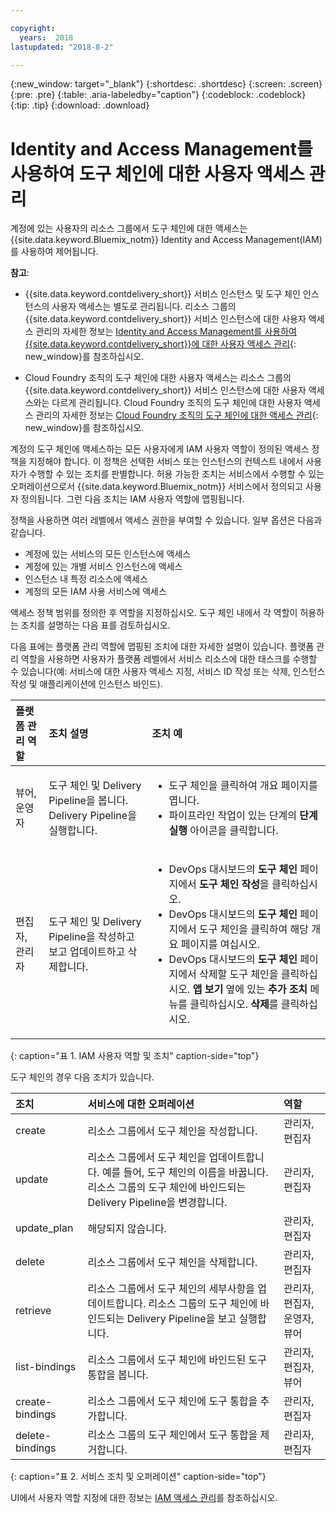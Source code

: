 ```yaml
---

copyright:
  years:  2018
lastupdated: "2018-8-2"

---
```


{:new_window: target="_blank"}
{:shortdesc: .shortdesc}
{:screen: .screen}
{:pre: .pre}
{:table: .aria-labeledby="caption"}
{:codeblock: .codeblock}
{:tip: .tip}
{:download: .download}


# Identity and Access Management를 사용하여 도구 체인에 대한 사용자 액세스 관리

계정에 있는 사용자의 리소스 그룹에서 도구 체인에 대한 액세스는 {{site.data.keyword.Bluemix_notm}} Identity and Access Management(IAM)를 사용하여 제어됩니다. 

**참고**: 

* {{site.data.keyword.contdelivery_short}} 서비스 인스턴스 및 도구 체인 인스턴스의 사용자 액세스는 별도로 관리됩니다. 리소스 그룹의 {{site.data.keyword.contdelivery_short}} 서비스 인스턴스에 대한 사용자 액세스 관리의 자세한 정보는 [Identity and Access Management를 사용하여 {{site.data.keyword.contdelivery_short}}에 대한 사용자 액세스 관리](/docs/services/ContinuousDelivery/cd_iam_security.html){: new_window}를 참조하십시오.

* Cloud Foundry 조직의 도구 체인에 대한 사용자 액세스는 리소스 그룹의 {{site.data.keyword.contdelivery_short}} 서비스 인스턴스에 대한 사용자 액세스와는 다르게 관리됩니다. Cloud Foundry 조직의 도구 체인에 대한 사용자 액세스 관리의 자세한 정보는 [Cloud Foundry 조직의 도구 체인에 대한 액세스 관리](/docs/services/ContinuousDelivery/toolchains_using.html#managing_access_orgs.html){: new_window}를 참조하십시오.

계정의 도구 체인에 액세스하는 모든 사용자에게 IAM 사용자 역할이 정의된 액세스 정책을 지정해야 합니다. 이 정책은 선택한 서비스 또는 인스턴스의 컨텍스트 내에서 사용자가 수행할 수 있는 조치를 판별합니다. 허용 가능한 조치는 서비스에서 수행할 수 있는 오퍼레이션으로서 {{site.data.keyword.Bluemix_notm}} 서비스에서 정의되고 사용자 정의됩니다. 그런 다음 조치는 IAM 사용자 역할에 맵핑됩니다.

정책을 사용하면 여러 레벨에서 액세스 권한을 부여할 수 있습니다. 일부 옵션은 다음과 같습니다. 

* 계정에 있는 서비스의 모든 인스턴스에 액세스
* 계정에 있는 개별 서비스 인스턴스에 액세스
* 인스턴스 내 특정 리소스에 액세스
* 계정의 모든 IAM 사용 서비스에 액세스

액세스 정책 범위를 정의한 후 역할을 지정하십시오. 도구 체인 내에서 각 역할이 허용하는 조치를 설명하는 다음 표를 검토하십시오.

다음 표에는 플랫폼 관리 역할에 맵핑된 조치에 대한 자세한 설명이 있습니다. 플랫폼 관리 역할을 사용하면 사용자가 플랫폼 레벨에서 서비스 리소스에 대한 태스크를 수행할 수 있습니다(예: 서비스에 대한 사용자 액세스 지정, 서비스 ID 작성 또는 삭제, 인스턴스 작성 및 애플리케이션에 인스턴스 바인드).

| 플랫폼 관리 역할 | 조치 설명 | 조치 예 |
|:-----------------|:-----------------|:-----------------|
| 뷰어, 운영자 | 도구 체인 및 Delivery Pipeline을 봅니다. Delivery Pipeline을 실행합니다. | <ul><li>도구 체인을 클릭하여 개요 페이지를 엽니다.</li><li>파이프라인 작업이 있는 단계의 **단계 실행** 아이콘을 클릭합니다.</li></ul> |
| 편집자, 관리자 | 도구 체인 및 Delivery Pipeline을 작성하고 보고 업데이트하고 삭제합니다. |<ul><li>DevOps 대시보드의 **도구 체인** 페이지에서 **도구 체인 작성**을 클릭하십시오.</li><li>DevOps 대시보드의 **도구 체인** 페이지에서 도구 체인을 클릭하여 해당 개요 페이지를 여십시오.</li><li>DevOps 대시보드의 **도구 체인** 페이지에서 삭제할 도구 체인을 클릭하십시오. **앱 보기** 옆에 있는 **추가 조치** 메뉴를 클릭하십시오. **삭제**를 클릭하십시오.</li></ul> |
{: caption="표 1. IAM 사용자 역할 및 조치" caption-side="top"}

 도구 체인의 경우 다음 조치가 있습니다.

| 조치 | 서비스에 대한 오퍼레이션 | 역할
|:-----------------|:-----------------|:--------------|
| create | 리소스 그룹에서 도구 체인을 작성합니다. | 관리자, 편집자 |
| update | 리소스 그룹에서 도구 체인을 업데이트합니다. 예를 들어, 도구 체인의 이름을 바꿉니다. 리소스 그룹의 도구 체인에 바인드되는 Delivery Pipeline을 변경합니다. | 관리자, 편집자 |
| update_plan | 해당되지 않습니다. | 관리자, 편집자 |
| delete | 리소스 그룹에서 도구 체인을 삭제합니다. | 관리자, 편집자 |
| retrieve | 리소스 그룹에서 도구 체인의 세부사항을 업데이트합니다. 리소스 그룹의 도구 체인에 바인드되는 Delivery Pipeline을 보고 실행합니다. | 관리자, 편집자, 운영자, 뷰어 |
| list-bindings | 리소스 그룹에서 도구 체인에 바인드된 도구 통합을 봅니다. | 관리자, 편집자, 뷰어 |
| create-bindings | 리소스 그룹에서 도구 체인에 도구 통합을 추가합니다. | 관리자, 편집자 |
| delete-bindings | 리소스 그룹의 도구 체인에서 도구 통합을 제거합니다. | 관리자, 편집자 |
{: caption="표 2. 서비스 조치 및 오퍼레이션" caption-side="top"}

UI에서 사용자 역할 지정에 대한 정보는 [IAM 액세스 관리](/docs/iam/mngiam.html#iammanidaccser)를 참조하십시오.

<!--This link is not live in production yet. Use https://console.bluemix.net/docs/iam/iamusermanage.html#iamusermanage until the link above is available in production.-->
